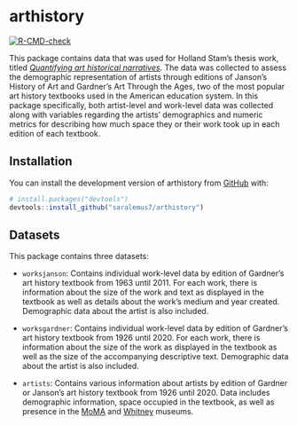 
<!-- README.md is generated from README.Rmd. Please edit that file -->

# arthistory

<!-- badges: start -->

[![R-CMD-check](https://github.com/saralemus7/arthistory/workflows/R-CMD-check/badge.svg)](https://github.com/saralemus7/arthistory/actions)
<!-- badges: end -->

This package contains data that was used for Holland Stam’s thesis work,
titled [*Quantifying art historical
narratives*](https://doi.org/10.7924/r4dn48h0w). The data was collected
to assess the demographic representation of artists through editions of
Janson’s History of Art and Gardner’s Art Through the Ages, two of the
most popular art history textbooks used in the American education
system. In this package specifically, both artist-level and work-level
data was collected along with variables regarding the artists’
demographics and numeric metrics for describing how much space they or
their work took up in each edition of each textbook.

## Installation

You can install the development version of arthistory from
[GitHub](https://github.com/) with:

``` r
# install.packages("devtools")
devtools::install_github("saralemus7/arthistory")
```

## Datasets

This package contains three datasets:

-   `worksjanson`: Contains individual work-level data by edition of
    Gardner’s art history textbook from 1963 until 2011. For each work,
    there is information about the size of the work and text as
    displayed in the textbook as well as details about the work’s medium
    and year created. Demographic data about the artist is also
    included.

-   `worksgardner`: Contains individual work-level data by edition of
    Gardner’s art history textbook from 1926 until 2020. For each work,
    there is information about the size of the work as displayed in the
    textbook as well as the size of the accompanying descriptive text.
    Demographic data about the artist is also included.

-   `artists`: Contains various information about artists by edition of
    Gardner or Janson’s art history textbook from 1926 until 2020. Data
    includes demographic information, space occupied in the textbook, as
    well as presence in the [MoMA](https://www.moma.org/) and
    [Whitney](https://whitney.org/) museums.
